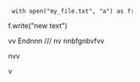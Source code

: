      with open("my_file.txt", "a") as f:
   f.write("new text")

vv 
Endnnn
///
    nv
  nnbfgnbvfvv
  
        
  
nvv   
 

  v
   
  
 
    
  
 
  
 
